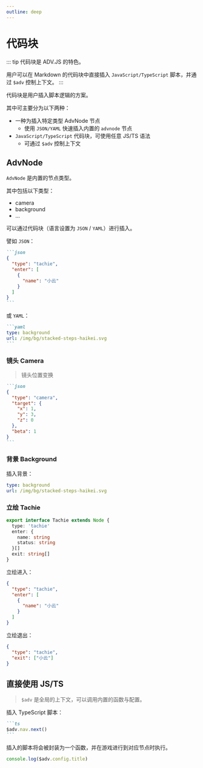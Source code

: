 ```yaml
---
outline: deep
---
```


# 代码块

::: tip
代码块是 ADV.JS 的特色。

用户可以在 Markdown 的代码块中直接插入 `JavaScript/TypeScript` 脚本，并通过 `$adv` 控制上下文。
:::

代码块是用户插入脚本逻辑的方案。

其中可主要分为以下两种：

- 一种为插入特定类型 AdvNode 节点
  - 使用 `JSON/YAML` 快速插入内置的 `advnode` 节点
- `JavaScript/TypeScript` 代码块，可使用任意 JS/TS 语法
  - 可通过 `$adv` 控制上下文

## AdvNode

`AdvNode` 是内置的节点类型。

其中包括以下类型：

- camera
- background
- ...

可以通过代码块（语言设置为 `JSON` / `YAML`）进行插入。

譬如 `JSON`：

````md
```json
{
  "type": "tachie",
  "enter": [
    {
      "name": "小云"
    }
  ]
}
```
````

或 `YAML`：

````md
```yaml
type: background
url: /img/bg/stacked-steps-haikei.svg
```
````

### 镜头 Camera

> 镜头位置变换

````md
```json
{
  "type": "camera",
  "target": {
    "x": 1,
    "y": 3,
    "z": 0
  },
  "beta": 1
}
```
````

### 背景 Background

插入背景：

```yaml
type: background
url: /img/bg/stacked-steps-haikei.svg
```

### 立绘 Tachie

```ts
export interface Tachie extends Node {
  type: 'tachie'
  enter: {
    name: string
    status: string
  }[]
  exit: string[]
}
```

立绘进入：

```json
{
  "type": "tachie",
  "enter": [
    {
      "name": "小云"
    }
  ]
}
```

立绘退出：

```json
{
  "type": "tachie",
  "exit": ["小云"]
}
```

## 直接使用 JS/TS

> `$adv` 是全局的上下文，可以调用内置的函数与配置。

插入 TypeScript 脚本：

````md
```ts
$adv.nav.next()
```
````

插入的脚本将会被封装为一个函数，并在游戏进行到对应节点时执行。

```ts
console.log($adv.config.title)
```
